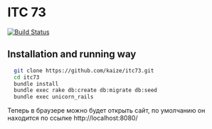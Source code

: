 # ITC 73
[![Build
Status](https://secure.travis-ci.org/kaize/itc73.png)](http://travis-ci.org/kaize/itc73)

## Installation and running way
```sh
  git clone https://github.com/kaize/itc73.git
  cd itc73
  bundle install
  bundle exec rake db:create db:migrate db:seed
  bundle exec unicorn_rails
```

  Теперь в браузере можно будет открыть сайт, по умолчанию он находится
по ссылке http://localhost:8080/
